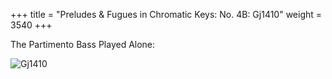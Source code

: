 +++
title = "Preludes & Fugues in Chromatic Keys: No. 4B: Gj1410"
weight = 3540
+++

The Partimento Bass Played Alone:

![Gj1410](/img/36FenBk5.jpg)
